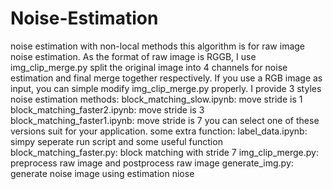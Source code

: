 # Noise-Estimation
noise estimation with non-local methods
this algorithm is for raw image noise estimation. As the format of raw image is RGGB, I use img_clip_merge.py split the original image into 4 channels for noise estimation and final merge together respectively. If you use a RGB image as input, you can simple modify img_clip_merge.py properly.
I provide 3 styles noise estimation methods: 
block_matching_slow.ipynb: move stride is 1
block_matching_faster2.ipynb: move stride is 3
block_matching_faster1.ipynb: move stride is 7
you can select one of these versions suit for your application.
some extra function:
label_data.ipynb: simpy seperate run script and some useful function
block_matching_faster.py: block matching with stride 7
img_clip_merge.py: preprocess raw image and postprocess raw image
generate_img.py: generate noise image using estimation niose
